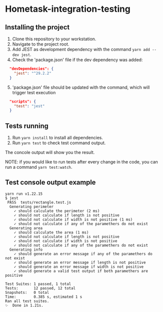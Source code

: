# Hometask-integration-testing

## Installing the project

1. Clone this repository to your workstation.
2. Navigate to the project root.
3. Add JEST as development dependency with the command `yarn add --dev jest`.
4. Check the 'package.json' file if the dev dependency was added:

```json
  "devDependencies": {
    "jest": "^29.2.2"
  }
```

5. 'package.json' file should be updated with the command, which will trigger test execution

```json
  "scripts": {
    "test": "jest"
  }
```

## Tests running

1. Run `yarn install` to install all dependencies.
2. Run `yarn test` to check test command output.

The concole output will show you the result.

NOTE: if you would like to run tests after every change in the code, you can run
a command `yarn test:watch`.


## Test console output example

```yarn test
yarn run v1.22.15
$ jest
 PASS  tests/rectangle.test.js
  Generating perimeter
    ✓ should calculate the perimeter (2 ms)
    ✓ should not calculate if length is not positive
    ✓ should not calculate if width is not positive (1 ms)
    ✓ should not calculate if any of the paramethers do not exist
  Generating area
    ✓ should calculate the area (1 ms)
    ✓ should not calculate if length is not positive
    ✓ should not calculate if width is not positive
    ✓ should not calculate if any of the paramethers do not exist
  Generating info
    ✓ should generate an error message if any of the paramethers do not exist
    ✓ should generate an error message if length is not positive
    ✓ should generate an error message if width is not positive
    ✓ should generate a valid test output if both paramethers are positive

Test Suites: 1 passed, 1 total
Tests:       12 passed, 12 total
Snapshots:   0 total
Time:        0.385 s, estimated 1 s
Ran all test suites.
✨  Done in 1.21s.
```